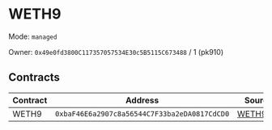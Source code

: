 # WETH9

Mode: `managed`

Owner: `0x49e0fd3800C117357057534E30c5B5115C673488` / 1  (pk910)

## Contracts 

| Contract | Address | Source |
| -------- | ------- | ------ |
| WETH9 | `0xbaF46E6a2907c8a56544C7F33ba2eDA0817CdCD0`  | [WETH9.sol](https://github.com/gnosis/canonical-weth/blob/master/contracts/WETH9.sol) |
